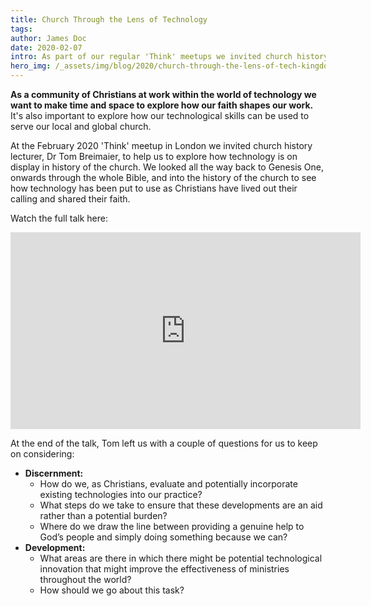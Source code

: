 ```yaml
---
title: Church Through the Lens of Technology
tags:
author: James Doc
date: 2020-02-07
intro: As part of our regular 'Think' meetups we invited church history lecturer, Dr Tom Breimaier, to help us to explore how technology is on display in history of the church, and how that challenges us to think of where we go, and what we build, from here…
hero_img: /_assets/img/blog/2020/church-through-the-lens-of-tech-kingdom-code-tom-breimaier.jpg
---
```


**As a community of Christians at work within the world of technology we want to make time and space to explore how our faith shapes our work.** It's also important to explore how our technological skills can be used to serve our local and global church.

At the February 2020 'Think' meetup in London we invited church history lecturer, Dr Tom Breimaier, to help us to explore how technology is on display in history of the church. We looked all the way back to Genesis One, onwards through the whole Bible, and into the history of the church to see how technology has been put to use as Christians have lived out their calling and shared their faith.

Watch the full talk here:

<div class="video-embed">
<iframe width="560" height="315" src="https://www.youtube.com/embed/WhG4zvcd0mY" frameborder="0" allow="accelerometer; autoplay; encrypted-media; gyroscope; picture-in-picture" allowfullscreen></iframe>
</div>

At the end of the talk, Tom left us with a couple of questions for us to keep on considering:

- **Discernment:**
  - How do we, as Christians, evaluate and potentially incorporate existing technologies into our practice?
  - What steps do we take to ensure that these developments are an aid rather than a potential burden?
  - Where do we draw the line between providing a genuine help to God’s people and simply doing something because we can?
- **Development:**
  - What areas are there in which there might be potential technological innovation that might improve the effectiveness of ministries throughout the world?
  - How should we go about this task?

